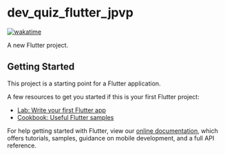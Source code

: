 # dev_quiz_flutter_jpvp

[![wakatime](https://wakatime.com/badge/github/joaopaulovieira-dev/dev_quiz_flutter_jpvp.svg)](https://wakatime.com/badge/github/joaopaulovieira-dev/dev_quiz_flutter_jpvp)

A new Flutter project.

## Getting Started

This project is a starting point for a Flutter application.

A few resources to get you started if this is your first Flutter project:

- [Lab: Write your first Flutter app](https://flutter.dev/docs/get-started/codelab)
- [Cookbook: Useful Flutter samples](https://flutter.dev/docs/cookbook)

For help getting started with Flutter, view our
[online documentation](https://flutter.dev/docs), which offers tutorials,
samples, guidance on mobile development, and a full API reference.
